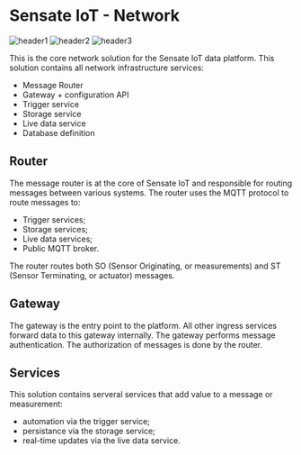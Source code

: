 # Sensate IoT - Network

![header1] ![header2] ![header3]

This is the core network solution for the Sensate IoT data platform. This
solution contains all network infrastructure services:

- Message Router
- Gateway + configuration API
- Trigger service
- Storage service
- Live data service
- Database definition

## Router

The message router is at the core of Sensate IoT and responsible for routing
messages between various systems. The router uses the MQTT protocol to route
messages to:

- Trigger services;
- Storage services;
- Live data services;
- Public MQTT broker.

The router routes both SO (Sensor Originating, or measurements) and ST (Sensor
Terminating, or actuator) messages.

## Gateway

The gateway is the entry point to the platform. All other ingress services forward
data to this gateway internally. The gateway performs message authentication. The
authorization of messages is done by the router.

## Services

This solution contains serveral services that add value to a message or measurement:

- automation via the trigger service;
- persistance via the storage service;
- real-time updates via the live data service.

[header1]: https://github.com/sensate-iot/platform-network/workflows/Docker/badge.svg "Docker Build"
[header2]: https://github.com/sensate-iot/platform-network/workflows/Format%20check/badge.svg ".NET format"
[header3]: https://img.shields.io/badge/version-v1.6.2-informational "Sensate IoT version"
